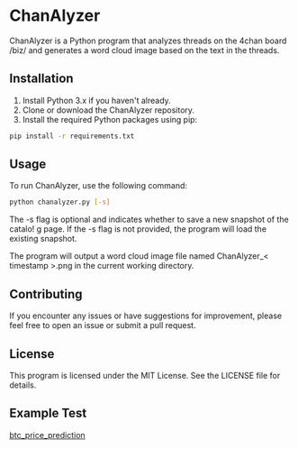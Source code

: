 # ChanAlyzer
ChanAlyzer is a Python program that analyzes threads on the 4chan board /biz/ and generates a word cloud image based on the text in the threads.

## Installation
1. Install Python 3.x if you haven't already.
2. Clone or download the ChanAlyzer repository.
3. Install the required Python packages using pip:

```bash
pip install -r requirements.txt
```

## Usage
To run ChanAlyzer, use the following command:

```bash
python chanalyzer.py [-s]
```

The -s flag is optional and indicates whether to save a new snapshot of the catalo!
g page. If the -s flag is not provided, the program will load the existing snapshot.

The program will output a word cloud image file named ChanAlyzer_< timestamp >.png in the current working directory.

## Contributing
If you encounter any issues or have suggestions for improvement, please feel free to open an issue or submit a pull request.

## License
This program is licensed under the MIT License. See the LICENSE file for details.

## Example Test
[btc_price_prediction](https://user-images.githubusercontent.com/571631/226732152-06f0c52a-9b2e-48e9-b27a-5a56c09d27d4.png)
